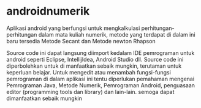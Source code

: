 androidnumerik
==============

Aplikasi android yang berfungsi untuk mengkalkulasi perhitungan-perhitungan dalam mata kuliah numerik, metode yang terdapat di dalam ini baru tersedia Metode Secant dan Metode newton Rhapson

Source code ini dapat langsung diimport kedalam IDE pemrograman untuk android seperti Eclipse, IntellijIdea, Android Studio dll. Source code ini diperbolehkan untuk di manfaatkan sebaik mungkin, terutaman untuk keperluan belajar. Untuk mengedit atau menambah fungsi-fungsi pemrograman di dalam aplikasi ini tentu diperlukan pemahaman mengenai Pemrograman Java, Metode Numerik, Pemrograman Android, penguasaan editor (programming tools dan library) dan lain-lain. semoga dapat dimanfaatkan sebaik mungkin

